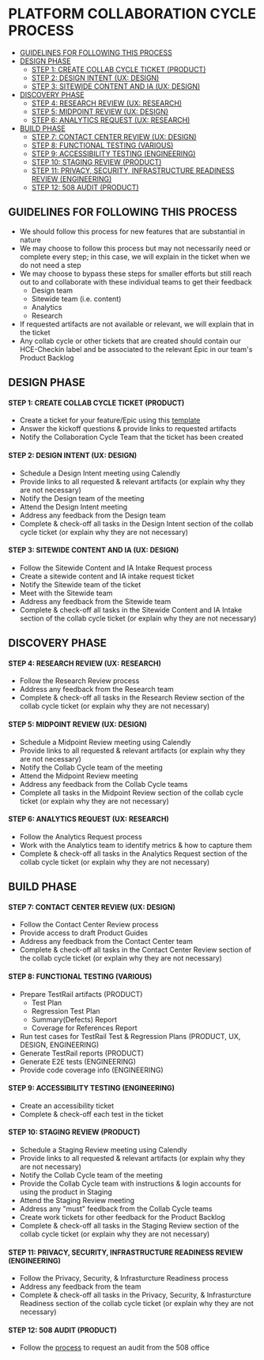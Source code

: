 # PLATFORM COLLABORATION CYCLE PROCESS

- [GUIDELINES FOR FOLLOWING THIS PROCESS](#guidelines-for-following-this-process)
- [DESIGN PHASE](#design-phase)
    - [STEP 1: CREATE COLLAB CYCLE TICKET (PRODUCT)](https://github.com/department-of-veterans-affairs/va.gov-team/edit/master/products/health-care/checkin/team/collab-cycle-steps.md#step-1-create-collab-cycle-ticket-product)
    - [STEP 2: DESIGN INTENT (UX: DESIGN)](#step-2-design-intent-ux-design)
    - [STEP 3: SITEWIDE CONTENT AND IA (UX: DESIGN)](#step-3-sitewide-content-and-ia-ux-design)
- [DISCOVERY PHASE](#discovery-phase)
    - [STEP 4: RESEARCH REVIEW (UX: RESEARCH)](#step-4-research-review-ux-research)
    - [STEP 5: MIDPOINT REVIEW (UX: DESIGN)](#step-5-midpoint-review-ux-design)
    - [STEP 6: ANALYTICS REQUEST (UX: RESEARCH)](#step-6-analytics-request-ux-research)
- [BUILD PHASE](#build-phase)
    - [STEP 7: CONTACT CENTER REVIEW (UX: DESIGN)](#step-7-contact-center-review-ux-design)
    - [STEP 8: FUNCTIONAL TESTING (VARIOUS)](#step-8-functional-testing-various)  
    - [STEP 9: ACCESSIBILITY TESTING (ENGINEERING)](#step-9-accessibility-testing-engineering)
    - [STEP 10: STAGING REVIEW (PRODUCT)](#step-10-staging-review-product)   
    - [STEP 11: PRIVACY, SECURITY, INFRASTRUCTURE READINESS REVIEW (ENGINEERING)](#step-11-privacy-security-infrastructure-readiness-review-engineering)  
    - [STEP 12: 508 AUDIT (PRODUCT)](#step-12-508-audit-product)

## GUIDELINES FOR FOLLOWING THIS PROCESS
- We should follow this process for new features that are substantial in nature
- We may choose to follow this process but may not necessarily need or complete every step; in this case, we will explain in the ticket when we do not need a step 
- We may choose to bypass these steps for smaller efforts but still reach out to and collaborate with these individual teams to get their feedback
    - Design team
    - Sitewide team (i.e. content)
    - Analytics
    - Research
- If requested artifacts are not available or relevant, we will explain that in the ticket
- Any collab cycle or other tickets that are created should contain our HCE-Checkin label and be associated to the relevant Epic in our team's Product Backlog

## DESIGN PHASE

#### STEP 1: CREATE COLLAB CYCLE TICKET (PRODUCT)
- Create a ticket for your feature/Epic using this [template](https://github.com/department-of-veterans-affairs/va.gov-team/issues/new?assignees=&labels=collab-cycle-review%2Ccollaboration-cycle%2CCC-Request&template=collaboration-cycle-request.yml&title=Collaboration+Cycle+for+%5BTeam+Name%2C+Product+Name%2C+Feature+Name%5D)
- Answer the kickoff questions & provide links to requested artifacts 
- Notify the Collaboration Cycle Team that the ticket has been created 

#### STEP 2: DESIGN INTENT (UX: DESIGN)
- Schedule a Design Intent meeting using Calendly 
- Provide links to all requested & relevant artifacts (or explain why they are not necessary)
- Notify the Design team of the meeting 
- Attend the Design Intent meeting
- Address any feedback from the Design team
- Complete & check-off all tasks in the Design Intent section of the collab cycle ticket (or explain why they are not necessary)

#### STEP 3: SITEWIDE CONTENT AND IA (UX: DESIGN)
- Follow the Sitewide Content and IA Intake Request process 
- Create a sitewide content and IA intake request ticket 
- Notify the Sitewide team of the ticket  
- Meet with the Sitewide team
- Address any feedback from the Sitewide team
- Complete & check-off all tasks in the Sitewide Content and IA Intake section of the collab cycle ticket (or explain why they are not necessary)

## DISCOVERY PHASE

#### STEP 4: RESEARCH REVIEW (UX: RESEARCH)
- Follow the Research Review process 
- Address any feedback from the Research team 
- Complete & check-off all tasks in the Research Review section of the collab cycle ticket (or explain why they are not necessary)

#### STEP 5: MIDPOINT REVIEW (UX: DESIGN)
- Schedule a Midpoint Review meeting using Calendly 
- Provide links to all requested & relevant artifacts (or explain why they are not necessary)
- Notify the Collab Cycle team of the meeting 
- Attend the Midpoint Review meeting
- Address any feedback from the Collab Cycle teams
- Complete all tasks in the Midpoint Review section of the collab cycle ticket (or explain why they are not necessary)

#### STEP 6: ANALYTICS REQUEST (UX: RESEARCH)
- Follow the Analytics Request process 
- Work with the Analytics team to identify metrics & how to capture them
- Complete & check-off all tasks in the Analytics Request section of the collab cycle ticket (or explain why they are not necessary)

## BUILD PHASE

#### STEP 7: CONTACT CENTER REVIEW (UX: DESIGN)
- Follow the Contact Center Review process 
- Provide access to draft Product Guides
- Address any feedback from the Contact Center team 
- Complete & check-off all tasks in the Contact Center Review section of the collab cycle ticket (or explain why they are not necessary)

#### STEP 8: FUNCTIONAL TESTING (VARIOUS)
- Prepare TestRail artifacts (PRODUCT)
    - Test Plan
    - Regression Test Plan
    - Summary(Defects) Report
    - Coverage for References Report
- Run test cases for TestRail Test & Regression Plans (PRODUCT, UX, DESIGN, ENGINEERING)
- Generate TestRail reports (PRODUCT)
- Generate E2E tests (ENGINEERING)
- Provide code coverage info (ENGINEERING)

#### STEP 9: ACCESSIBILITY TESTING (ENGINEERING)
- Create an accessibility ticket 
- Complete & check-off each test in the ticket

#### STEP 10: STAGING REVIEW (PRODUCT)
- Schedule a Staging Review meeting using Calendly 
- Provide links to all requested & relevant artifacts (or explain why they are not necessary)
- Notify the Collab Cycle team of the meeting 
- Provide the Collab Cycle team with instructions & login accounts for using the product in Staging
- Attend the Staging Review meeting
- Address any "must" feedback from the Collab Cycle teams
- Create work tickets for other feedback for the Product Backlog
- Complete & check-off all tasks in the Staging Review section of the collab cycle ticket (or explain why they are not necessary)

#### STEP 11: PRIVACY, SECURITY, INFRASTRUCTURE READINESS REVIEW (ENGINEERING)
- Follow the Privacy, Security, & Infrasturcture Readiness process 
- Address any feedback from the team 
- Complete & check-off all tasks in the Privacy, Security, & Infrasturcture Readiness section of the collab cycle ticket (or explain why they are not necessary)

#### STEP 12: 508 AUDIT (PRODUCT)
- Follow the [process](https://depo-platform-documentation.scrollhelp.site/developer-docs/request-support-from-the-va-508-office) to request an audit from the 508 office
